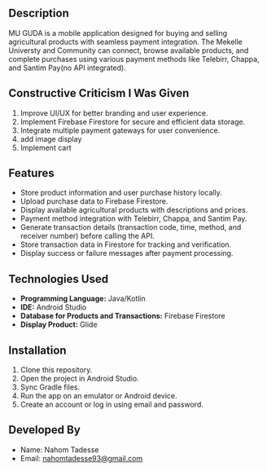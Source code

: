## Description
MU GUDA is a mobile application designed for buying and selling agricultural products with seamless payment integration. The Mekelle Universty and Community can connect, browse available products, and complete purchases using various payment methods like Telebirr, Chappa, and Santim Pay(no API integrated).


## Constructive Criticism I Was Given
1. Improve UI/UX for better branding and user experience.
2. Implement Firebase Firestore for secure and efficient data storage.
3. Integrate multiple payment gateways for user convenience.
4. add image display
5. Implement cart 

## Features
- Store product information and user purchase history locally.
- Upload purchase data to Firebase Firestore.
- Display available agricultural products with descriptions and prices.
- Payment method integration with Telebirr, Chappa, and Santim Pay.
- Generate transaction details (transaction code, time, method, and receiver number) before calling the API.
- Store transaction data in Firestore for tracking and verification.
- Display success or failure messages after payment processing.

## Technologies Used
- **Programming Language:** Java/Kotlin
- **IDE:** Android Studio
- **Database for Products and Transactions:** Firebase Firestore
- **Display Product:** Glide

## Installation
1. Clone this repository.
2. Open the project in Android Studio.
3. Sync Gradle files.
4. Run the app on an emulator or Android device.
5. Create an account or log in using email and password.
## Developed By
- Name: Nahom Tadesse
- Email: nahomtadesse93@gmail.com
